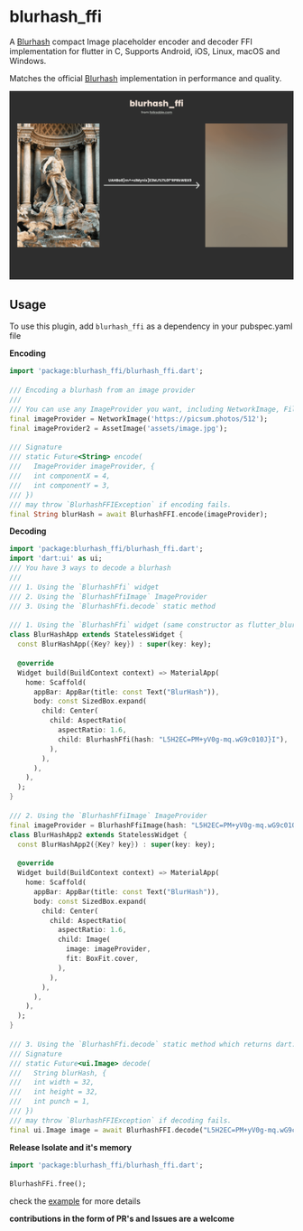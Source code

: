 # blurhash_ffi

A [Blurhash](https://blurha.sh) compact Image placeholder encoder and decoder FFI implementation for flutter in C, Supports Android, iOS, Linux, macOS and Windows.

Matches the official [Blurhash](https://github.com/woltapp/blurhash) implementation in performance and quality.


![blurhash_ffi](./screenshots/blurhash.png)


## Usage
To use this plugin, add `blurhash_ffi` as a dependency in your pubspec.yaml file

**Encoding**

<?code-excerpt "readme_excerpts.dart (Example)"?>
```dart
import 'package:blurhash_ffi/blurhash_ffi.dart';

/// Encoding a blurhash from an image provider
///
/// You can use any ImageProvider you want, including NetworkImage, FileImage, MemoryImage, AssetImage, etc.
final imageProvider = NetworkImage('https://picsum.photos/512');
final imageProvider2 = AssetImage('assets/image.jpg');

/// Signature
/// static Future<String> encode(
///   ImageProvider imageProvider, {
///   int componentX = 4,
///   int componentY = 3,
/// })
/// may throw `BlurhashFFIException` if encoding fails.
final String blurHash = await BlurhashFFI.encode(imageProvider);

```

**Decoding**
```dart
import 'package:blurhash_ffi/blurhash_ffi.dart';
import 'dart:ui' as ui;
/// You have 3 ways to decode a blurhash 
///
/// 1. Using the `BlurhashFfi` widget
/// 2. Using the `BlurhashFfiImage` ImageProvider
/// 3. Using the `BlurhashFfi.decode` static method

/// 1. Using the `BlurhashFfi` widget (same constructor as flutter_blurhash's Blurhash widget)
class BlurHashApp extends StatelessWidget {
  const BlurHashApp({Key? key}) : super(key: key);

  @override
  Widget build(BuildContext context) => MaterialApp(
    home: Scaffold(
      appBar: AppBar(title: const Text("BlurHash")),
      body: const SizedBox.expand(
        child: Center(
          child: AspectRatio(
            aspectRatio: 1.6,
            child: BlurhashFfi(hash: "L5H2EC=PM+yV0g-mq.wG9c010J}I"),
          ),
        ),
      ),
    ),
  );
}

/// 2. Using the `BlurhashFfiImage` ImageProvider
final imageProvider = BlurhashFfiImage(hash: "L5H2EC=PM+yV0g-mq.wG9c010J}I");
class BlurHashApp2 extends StatelessWidget {
  const BlurHashApp2({Key? key}) : super(key: key);

  @override
  Widget build(BuildContext context) => MaterialApp(
    home: Scaffold(
      appBar: AppBar(title: const Text("BlurHash")),
      body: const SizedBox.expand(
        child: Center(
          child: AspectRatio(
            aspectRatio: 1.6,
            child: Image(
              image: imageProvider,
              fit: BoxFit.cover, 
            ),
          ),
        ),
      ),
    ),
  );
}

/// 3. Using the `BlurhashFfi.decode` static method which returns dart:ui.Image
/// Signature 
/// static Future<ui.Image> decode(
///   String blurHash, {
///   int width = 32,
///   int height = 32,
///   int punch = 1,
/// })
/// may throw `BlurhashFFIException` if decoding fails.
final ui.Image image = await BlurhashFFI.decode("L5H2EC=PM+yV0g-mq.wG9c010J}I");
```

**Release Isolate and it's memory**
```dart
import 'package:blurhash_ffi/blurhash_ffi.dart';

BlurhashFFi.free();

```
check the [example](./example/) for more details

**contributions in the form of PR's and Issues are a welcome**